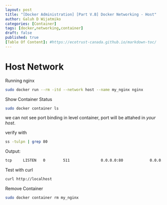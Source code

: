 ```yaml
---
layout: post
title: "[Docker Administration] [Part V.B] Docker Networking - Host"
author: Galuh D Wijatmiko
categories: [Container]
tags: [docker,networking,container]
draft: false
published: true
[Table Of Content]: #https://ecotrust-canada.github.io/markdown-toc/
---
```



# Host Network

Running nginx
```bash
sudo docker run --rm -itd --network host --name my_nginx nginx
```

Show Container Status
```bash
sudo docker container ls
```

we can not see port binding in level container, port will be attahed in *your host*.

verify with
```bash
ss -tulpn | grep 80
```
Output:
```bash
tcp     LISTEN   0        511              0.0.0.0:80            0.0.0.0:*       users:(("nginx",pid=19858,fd=6),("nginx",pid=19844,fd=6))     
```

Test with curl
```bash
curl http://localhost
```

Remove Container
```bash
sudo docker container rm my_nginx
```

